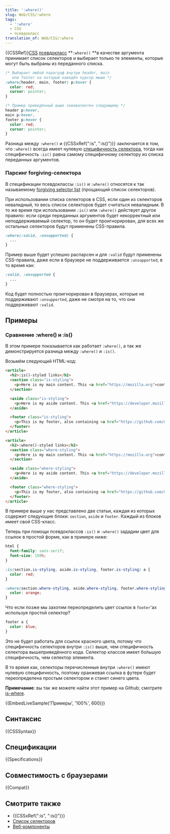 ```yaml
---
title: ':where()'
slug: Web/CSS/:where
tags:
  - ':where'
  - CSS
  - псевдокласс
translation_of: Web/CSS/:where
---
```

{{CSSRef}}[CSS](/ru/docs/Web/CSS) [псевдокласс](/ru/docs/Web/CSS/Псевдо-классы) **`:where()` **в качестве аргумента принимает список селекторов и выбирает только те элементы, которые могут быть выбраны из переданного списка.

```css
/* Выбирает любой параграф внутри header, main
   или footer на который наведён курсор мыши */
:where(header, main, footer) p:hover {
  color: red;
  cursor: pointer;
}

/* Пример приведённый выше эквивалентен следующему */
header p:hover,
main p:hover,
footer p:hover {
  color: red;
  cursor: pointer;
}
```

Разница между `:where()` и {{CSSxRef(":is", ":is()")}} заключается в том, что `:where()` всегда имеет нулевую [специфичность селектора](ru/docs/Web/CSS/Specificity), тогда как специфичность `:is()` равна самому специфичному селектору из списка переданных аргументов.

### Парсинг forgiving-селектора

В спецификации псевдоклассы `:is()` и `:where()` относятся к так называемому [forgiving selector list](https://drafts.csswg.org/selectors-4/#typedef-forgiving-selector-list) (прощающий список селекторов).

При использовании списка селекторов в CSS, если один из селекторов невалидный, то весь список селекторов будет считаться невалидным. В то же время при использовании `:is()` или `:where()` действует другое правило: если среди переданных аргументов будет некорректный или неподдерживаемый селектор, то он будет проигнорирован, для всех же остальных селекторов будут применены CSS-правила.

```css
:where(:valid, :unsupported) {
  ...
}
```

Пример выше будет успешно распарсен и для `:valid` будут применены CSS-правила, даже если в браузере не поддерживается `:unsupported`, в то время как:

```css
:valid, :unsupported {
  ...
}
```

Код будет полностью проигнорирован в браузерах, которые не поддерживают `:unsupported`, даже не смотря на то, что они поддерживают `:valid`.

## Примеры

### Сравнение :where() и :is()

В этом примере показывается как работает `:where()`, а так же демонстрируется разница между `:where()` и `:is()`.

Возьмём следующий HTML-код:

```html
<article>
  <h2>:is()-styled links</h2>
  <section class="is-styling">
    <p>Here is my main content. This <a href="https://mozilla.org">contains a link</a>.
  </section>

  <aside class="is-styling">
    <p>Here is my aside content. This <a href="https://developer.mozilla.org">also contains a link</a>.
  </aside>

  <footer class="is-styling">
    <p>This is my footer, also containing <a href="https://github.com/mdn">a link</a>.
  </footer>
</article>

<article>
  <h2>:where()-styled links</h2>
  <section class="where-styling">
    <p>Here is my main content. This <a href="https://mozilla.org">contains a link</a>.
  </section>

  <aside class="where-styling">
    <p>Here is my aside content. This <a href="https://developer.mozilla.org">also contains a link</a>.
  </aside>

  <footer class="where-styling">
    <p>This is my footer, also containing <a href="https://github.com/mdn">a link</a>.
  </footer>
</article>
```

В примере выше у нас представлено две статьи, каждая из которых содержит следующие блоки: `section`, `aside` и `footer`. Каждый из блоков имеет свой CSS-класс.

Теперь при помощи псевдоклассов `:is()` и `:where()` зададим цвет для ссылок в простой форме, как в примере ниже:

```css
html {
  font-family: sans-serif;
  font-size: 150%;
}

:is(section.is-styling, aside.is-styling, footer.is-styling) a {
  color: red;
}

:where(section.where-styling, aside.where-styling, footer.where-styling) a {
  color: orange;
}
```

Что если позже мы захотим переопределить цвет ссылок в `footer`'ах используя простой селектор?

```css
footer a {
  color: blue;
}
```

Это не будет работать для ссылок красного цвета, потому что специфичность селекторов внутри `:is()` выше, чем специфичность селектора вышеприведённого кода. Селектор классов имеет бо́льшую специфичность, чем селектор элемента.

В то время как, селекторы перечисленные внутри `:where()` имеют нулевую специфичность, поэтому оранжевая ссылка в футере будет переопределена простым селектором и станет синего цвета.

**Примечание**: вы так же можете найти этот пример на Github; смотрите [is-where](https://mdn.github.io/css-examples/is-where/).

{{EmbedLiveSample('Примеры', '100%', 600)}}

## Синтаксис

{{CSSSyntax}}

## Спецификации

{{Specifications}}

## Совместимость с браузерами

{{Compat}}

## Смотрите также

- {{CSSxRef(":is", ":is()")}}
- [Список селекторов](/ru/docs/Web/CSS/Selector_list)
- [Веб-компоненты](/ru/docs/Web/Web_Components)
